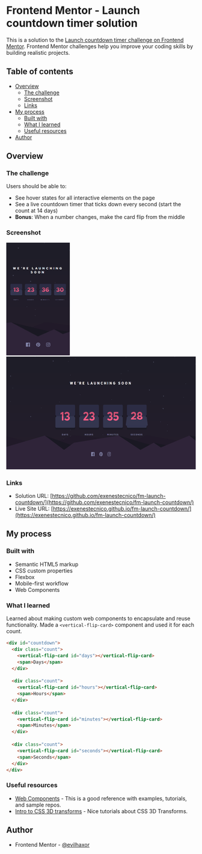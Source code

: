 # Frontend Mentor - Launch countdown timer solution

This is a solution to the [Launch countdown timer challenge on Frontend Mentor](https://www.frontendmentor.io/challenges/launch-countdown-timer-N0XkGfyz-). Frontend Mentor challenges help you improve your coding skills by building realistic projects. 

## Table of contents

- [Overview](#overview)
  - [The challenge](#the-challenge)
  - [Screenshot](#screenshot)
  - [Links](#links)
- [My process](#my-process)
  - [Built with](#built-with)
  - [What I learned](#what-i-learned)
  - [Useful resources](#useful-resources)
- [Author](#author)

## Overview

### The challenge

Users should be able to:

- See hover states for all interactive elements on the page
- See a live countdown timer that ticks down every second (start the count at 14 days)
- **Bonus**: When a number changes, make the card flip from the middle

### Screenshot

<img src="screenshots/mobile.png" height="300px">
<img src="screenshots/desktop.png" height="300px">

### Links

- Solution URL: [https://github.com/exenestecnico/fm-launch-countdown/](https://github.com/exenestecnico/fm-launch-countdown/)
- Live Site URL: [https://exenestecnico.github.io/fm-launch-countdown/](https://exenestecnico.github.io/fm-launch-countdown/)

## My process

### Built with

- Semantic HTML5 markup
- CSS custom properties
- Flexbox
- Mobile-first workflow
- Web Components

### What I learned

Learned about making custom web components to encapsulate and reuse functionality.
Made a `<vertical-flip-card>` component and used it for each count.

```html
<div id="countdown">
  <div class="count">
    <vertical-flip-card id="days"></vertical-flip-card>
    <span>Days</span>
  </div>

  <div class="count">
    <vertical-flip-card id="hours"></vertical-flip-card>
    <span>Hours</span>
  </div>

  <div class="count">
    <vertical-flip-card id="minutes"></vertical-flip-card>
    <span>Minutes</span>
  </div>

  <div class="count">
    <vertical-flip-card id="seconds"></vertical-flip-card>
    <span>Seconds</span>
  </div>
</div>
```

### Useful resources

- [Web Components](https://developer.mozilla.org/en-US/docs/Web/Web_Components) - This is a good reference with examples, tutorials, and sample repos.
- [Intro to CSS 3D transforms](https://3dtransforms.desandro.com/card-flip) - Nice tutorials about CSS 3D Transforms.

## Author

- Frontend Mentor - [@evilhaxor](https://www.frontendmentor.io/profile/evilhaxor)

